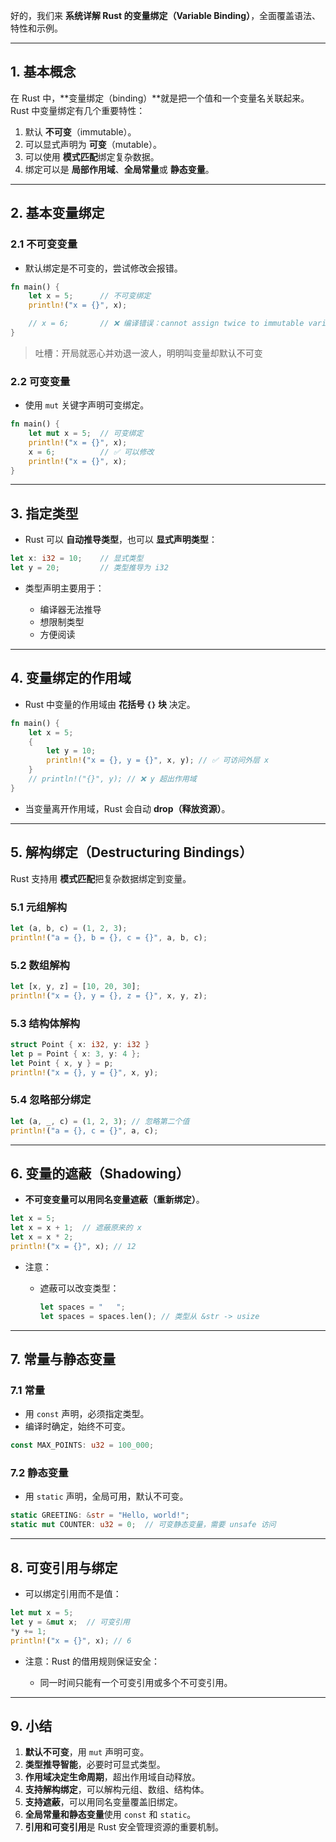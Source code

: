 好的，我们来 **系统详解 Rust 的变量绑定（Variable Binding）**，全面覆盖语法、特性和示例。

---

## **1. 基本概念**

在 Rust 中，\*\*变量绑定（binding）\*\*就是把一个值和一个变量名关联起来。Rust 中变量绑定有几个重要特性：

1. 默认 **不可变**（immutable）。
2. 可以显式声明为 **可变**（mutable）。
3. 可以使用 **模式匹配**绑定复杂数据。
4. 绑定可以是 **局部作用域**、**全局常量**或 **静态变量**。

---

## **2. 基本变量绑定**

### **2.1 不可变变量**

- 默认绑定是不可变的，尝试修改会报错。

```rust
fn main() {
    let x = 5;      // 不可变绑定
    println!("x = {}", x);

    // x = 6;       // ❌ 编译错误：cannot assign twice to immutable variable
}
```

> 吐槽：开局就恶心并劝退一波人，明明叫变量却默认不可变

### **2.2 可变变量**

- 使用 `mut` 关键字声明可变绑定。

```rust
fn main() {
    let mut x = 5;  // 可变绑定
    println!("x = {}", x);
    x = 6;          // ✅ 可以修改
    println!("x = {}", x);
}
```

---

## **3. 指定类型**

- Rust 可以 **自动推导类型**，也可以 **显式声明类型**：

```rust
let x: i32 = 10;    // 显式类型
let y = 20;         // 类型推导为 i32
```

- 类型声明主要用于：

  - 编译器无法推导
  - 想限制类型
  - 方便阅读

---

## **4. 变量绑定的作用域**

- Rust 中变量的作用域由 **花括号 `{}` 块** 决定。

```rust
fn main() {
    let x = 5;
    {
        let y = 10;
        println!("x = {}, y = {}", x, y); // ✅ 可访问外层 x
    }
    // println!("{}", y); // ❌ y 超出作用域
}
```

- 当变量离开作用域，Rust 会自动 **drop（释放资源）**。

---

## **5. 解构绑定（Destructuring Bindings）**

Rust 支持用 **模式匹配**把复杂数据绑定到变量。

### **5.1 元组解构**

```rust
let (a, b, c) = (1, 2, 3);
println!("a = {}, b = {}, c = {}", a, b, c);
```

### **5.2 数组解构**

```rust
let [x, y, z] = [10, 20, 30];
println!("x = {}, y = {}, z = {}", x, y, z);
```

### **5.3 结构体解构**

```rust
struct Point { x: i32, y: i32 }
let p = Point { x: 3, y: 4 };
let Point { x, y } = p;
println!("x = {}, y = {}", x, y);
```

### **5.4 忽略部分绑定**

```rust
let (a, _, c) = (1, 2, 3); // 忽略第二个值
println!("a = {}, c = {}", a, c);
```

---

## **6. 变量的遮蔽（Shadowing）**

- **不可变变量可以用同名变量遮蔽（重新绑定）**。

```rust
let x = 5;
let x = x + 1;  // 遮蔽原来的 x
let x = x * 2;
println!("x = {}", x); // 12
```

- 注意：

  - 遮蔽可以改变类型：

    ```rust
    let spaces = "   ";
    let spaces = spaces.len(); // 类型从 &str -> usize
    ```

---

## **7. 常量与静态变量**

### **7.1 常量**

- 用 `const` 声明，必须指定类型。
- 编译时确定，始终不可变。

```rust
const MAX_POINTS: u32 = 100_000;
```

### **7.2 静态变量**

- 用 `static` 声明，全局可用，默认不可变。

```rust
static GREETING: &str = "Hello, world!";
static mut COUNTER: u32 = 0;  // 可变静态变量，需要 unsafe 访问
```

---

## **8. 可变引用与绑定**

- 可以绑定引用而不是值：

```rust
let mut x = 5;
let y = &mut x;  // 可变引用
*y += 1;
println!("x = {}", x); // 6
```

- 注意：Rust 的借用规则保证安全：

  - 同一时间只能有一个可变引用或多个不可变引用。

---

## **9. 小结**

1. **默认不可变**，用 `mut` 声明可变。
2. **类型推导智能**，必要时可显式类型。
3. **作用域决定生命周期**，超出作用域自动释放。
4. **支持解构绑定**，可以解构元组、数组、结构体。
5. **支持遮蔽**，可以用同名变量覆盖旧绑定。
6. **全局常量和静态变量**使用 `const` 和 `static`。
7. **引用和可变引用**是 Rust 安全管理资源的重要机制。
